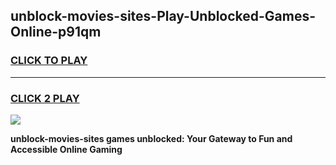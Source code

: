 
## unblock-movies-sites-Play-Unblocked-Games-Online-p91qm
<h3>
<a href="https://premium76.site?title=unblock-movies-sites&ref=25A">CLICK TO PLAY</a></h3>
<hr>

<h3>
<a href="https://premium76.site?title=unblock-movies-sites&ref=25A">CLICK 2 PLAY</a>
  
</h3>

<a href="https://premium76.site?title=unblock-movies-sites&ref=25A"><img src="https://clearcache.store/games.png"></a>


**unblock-movies-sites games unblocked: Your Gateway to Fun and Accessible Online Gaming**
